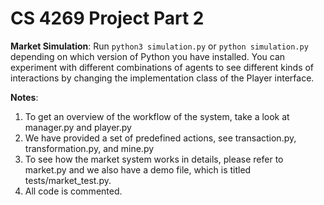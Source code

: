 # CS 4269 Project Part 2

**Market Simulation**:
Run `python3 simulation.py` or `python simulation.py` depending on which version of Python you have installed. You can experiment with different combinations of agents to see different kinds of interactions by changing the implementation class of the Player interface.

**Notes**:
1. To get an overview of the workflow of the system, take a look at manager.py and player.py
2. We have provided a set of predefined actions, see transaction.py, transformation.py, and mine.py
3. To see how the market system works in details, please refer to market.py and we also have a demo file, which is titled tests/market_test.py.
4. All code is commented.
